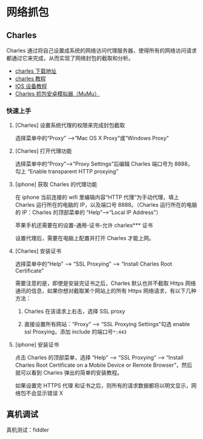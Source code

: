 # 网络抓包

## Charles

Charles 通过将自己设置成系统的网络访问代理服务器，使得所有的网络访问请求都通过它来完成，从而实现了网络封包的截取和分析。

- [charles 下载地址](https://www.charlesproxy.com)
- [charles 教程](https://blog.csdn.net/forebe/article/details/98945139)
- [IOS 设备教程](https://blog.csdn.net/qq_33521184/article/details/122322130)
- [Charles 抓包安卓模拟器（MuMu）](https://www.jianshu.com/p/1d0360e50a01)

### 快速上手

1. [Charles] 设置系统代理的权限来完成封包截取

   选择菜单中的“Proxy” –>“Mac OS X Proxy”或“Windows Proxy”

2. [Charles] 打开代理功能

   选择菜单中的“Proxy”–>“Proxy Settings”后编辑 Charles 端口号为 8888，勾上 “Enable transparent HTTP proxying”

3. [iphone] 获取 Charles 的代理功能

   在 iphone 当前连接的 wifi 里编辑内容“HTTP 代理“为手动代理，填上 Charles 运行所在的电脑的 IP，以及端口号 8888。（Charles 运行所在的电脑的 IP：Charles 的顶部菜单的 “Help”–>“Local IP Address”）

   苹果手机还需要在的设置-通用-证书-允许 charles\*\*\* 证书

   设置代理后，需要在电脑上配置并打开 Charles 才能上网。

4. [Charles] 安装证书

   选择菜单中的“Help” –> “SSL Proxying” –> “Install Charles Root Certificate”

   需要注意的是，即使是安装完证书之后，Charles 默认也并不截取 Https 网络通讯的信息，如果你想对截取某个网站上的所有 Https 网络请求，有以下几种方法：

   1. Charles 在该请求上右击，选择 SSL proxy

   2. 直接设置所有网站：“Proxy” –> “SSL Proxying Settings”勾选 enable ssl Proxying，添加 include 的端口号`*:443`

5. [iphone] 安装证书

   点击 Charles 的顶部菜单，选择 “Help” –> “SSL Proxying” –> “Install Charles Root Certificate on a Mobile Device or Remote Browser”，然后就可以看到 Charles 弹出的简单的安装教程。

   如果设置完 HTTPS 代理 和证书之后，则所有的请求数据都将以明文显示，网络包不会显示错误 X

## 真机调试

真机测试：fiddler
